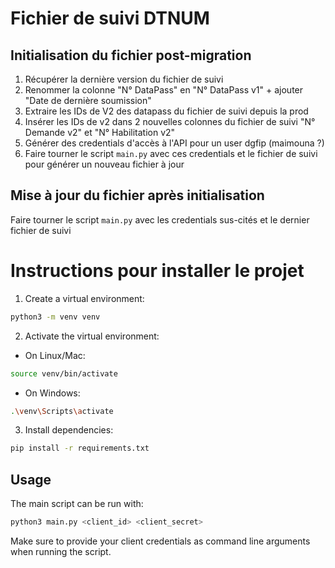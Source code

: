 # Fichier de suivi DTNUM

## Initialisation du fichier post-migration

1. Récupérer la dernière version du fichier de suivi
2. Renommer la colonne "N° DataPass" en "N° DataPass v1" + ajouter "Date de dernière soumission"
3. Extraire les IDs de V2 des datapass du fichier de suivi depuis la prod
4. Insérer les IDs de v2 dans 2 nouvelles colonnes du fichier de suivi "N° Demande v2" et "N° Habilitation v2"
5. Générer des credentials d'accès à l'API pour un user dgfip (maimouna ?)
6. Faire tourner le script `main.py` avec ces credentials et le fichier de suivi pour générer un nouveau fichier à jour

## Mise à jour du fichier après initialisation

Faire tourner le script `main.py` avec les credentials sus-cités et le dernier fichier de suivi

# Instructions pour installer le projet

1. Create a virtual environment:
```bash
python3 -m venv venv
```

2. Activate the virtual environment:
- On Linux/Mac:
```bash
source venv/bin/activate
```
- On Windows:
```bash
.\venv\Scripts\activate
```

3. Install dependencies:
```bash
pip install -r requirements.txt
```

## Usage

The main script can be run with:
```bash
python3 main.py <client_id> <client_secret>
```

Make sure to provide your client credentials as command line arguments when running the script. 